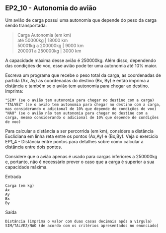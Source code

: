 ## EP2_10 - Autonomia do avião

Um avião de carga possui uma autonomia que depende do peso da carga sendo transportada:

> Carga	Autonomia (em km) </br>
> até 50000kg | 18000 km </br>
> 50001kg a 200000kg | 9000 km </br>
> 200001 a 250000kg | 3000 km </br>

A capacidade máxima desse avião é 250000kg. Além disso, dependendo das condições de voo, esse avião pode ter uma autonomia até 10% maior.

Escreva um programa que recebe o peso total da carga, as coordenadas de partida (Ax, Ay) as coordenadas do destino (Bx, By) e então imprima a distância e também se o avião tem autonomia para chegar ao destino. Imprima:
```
"SIM" (se o avião tem autonomia para chegar no destino com a carga)
"TALVEZ" (se o avião tem autonomia para chegar no destino com a carga, mas considerando o adicional de 10% que depende de condições de voo)
"NAO" (se o avião não tem autonomia para chegar no destino com a carga, mesmo considerando o adicional de 10% que depende de condições de voo)
```
Para calcular a distância a ser percorrida (em km), considere a distância Euclidiana em linha reta entre os pontos (Ax,Ay) e (Bx,By). Veja o exercício EP1_4 - Distância entre pontos para detalhes sobre como calcular a distância entre dois pontos.

Considere que o avião apenas é usado para cargas inferiores a 250000kg e, portanto, não é necessário prever o caso que a carga é superior a sua capacidade máxima.

Entrada
```
Carga (em kg)
Ax
Ay
Bx
By
```
Saída
```
Distância (imprima o valor com duas casas decimais após a vírgula)
SIM/TALVEZ/NAO (de acordo com os critérios apresentados no enunciado)
```
